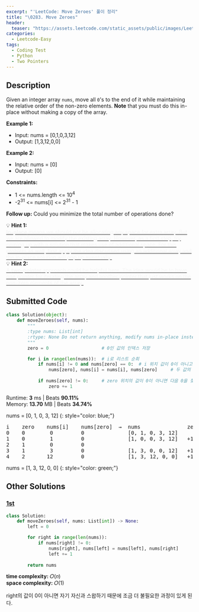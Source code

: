 ```yaml
---
excerpt: "'LeetCode: Move Zeroes' 풀이 정리"
title: "\0283. Move Zeroes"
header:
  teaser: "https://assets.leetcode.com/static_assets/public/images/LeetCode_Sharing.png"
categories:
  - Leetcode-Easy
tags:
  - Coding Test
  - Python
  - Two Pointers
---
```


## <i class="fa-solid fa-file-lines"></i> Description

Given an integer array `nums`, move all `0`'s to the end of it while maintaining the relative order of the non-zero elements.
**Note** that you must do this in-place without making a copy of the array.

**Example 1:**

- Input: nums = [0,1,0,3,12]
- Output: [1,3,12,0,0]

**Example 2:**

- Input: nums = [0]
- Output: [0]

**Constraints:**

- 1 <= nums.length <= 10<sup>4</sup>
- -2<sup>31</sup> <= nums[i] <= 2<sup>31</sup> - 1

**Follow up:** Could you minimize the total number of operations done?

💡 **Hint 1:**   
<u><span style="color:#F5F5F5"><b>In-place</b> means we should not be allocating any space for extra array. But we are allowed to modify the existing array. However, as a first step, try coming up with a solution that makes use of additional space. For this problem as well, first apply the idea discussed using an additional array and the in-place solution will pop up eventually.</span></u>    
💡 **Hint 2:**   
<u><span style="color:#F5F5F5">A <b>two-pointer</b> approach could be helpful here. The idea would be to have one pointer for iterating the array and another pointer that just works on the non-zero elements of the array.</span></u>

## <i class="fa-solid fa-cloud-arrow-up"></i> Submitted Code

```python
class Solution(object):
    def moveZeroes(self, nums):
        """
        :type nums: List[int]
        :rtype: None Do not return anything, modify nums in-place instead.
        """
        zero = 0                    # 0인 값의 인덱스 저장

        for i in range(len(nums)):  # i로 리스트 순회
            if nums[i] != 0 and nums[zero] == 0:  # i 위치 값이 0이 아니고 zero 위치 값이 0일 경우에만
                nums[zero], nums[i] = nums[i], nums[zero]     # 두 값의 위치 변경
            
            if nums[zero] != 0:     # zero 위치의 값이 0이 아니면 다음 0을 찾기 위해 이동
                zero += 1
```
<i class="fa-solid fa-clock"></i> Runtime: **3** ms \| Beats **90.11%**    
<i class="fa-solid fa-memory"></i> Memory: **13.70** MB \| Beats **34.74%**

nums = [0, 1, 0, 3, 12]
{: style="color: blue;"}
<pre>
i    zero    nums[i]    nums[zero]  →  nums               zero
0    0        0         0              [0, 1, 0, 3, 12]   
1    0        1         0              [1, 0, 0, 3, 12]   +1
2    1        0         0
3    1        3         0              [1, 3, 0, 0, 12]   +1
4    2       12         0              [1, 3, 12, 0, 0]   +1
</pre>

nums = [1, 3, 12, 0, 0]
{: style="color: green;"}


## <i class="fa-solid fa-flask"></i> Other Solutions

### <a href="https://leetcode.com/problems/move-zeroes/solutions/5246963/video-two-pointer-solution-by-niits-0f58/" target="_blank">1st</a>

```python
class Solution:
    def moveZeroes(self, nums: List[int]) -> None:
        left = 0

        for right in range(len(nums)):
            if nums[right] != 0:
                nums[right], nums[left] = nums[left], nums[right]
                left += 1
        
        return nums
```
<i class="fa-solid fa-clock"></i> **time complexity:** 𝑂(𝑛)    
<i class="fa-solid fa-memory"></i> **space complexity:** 𝑂(1)       

right의 값이 0이 아니면 자기 자신과 스왑하기 때문에 조금 더 불필요한 과정이 있게 된다.